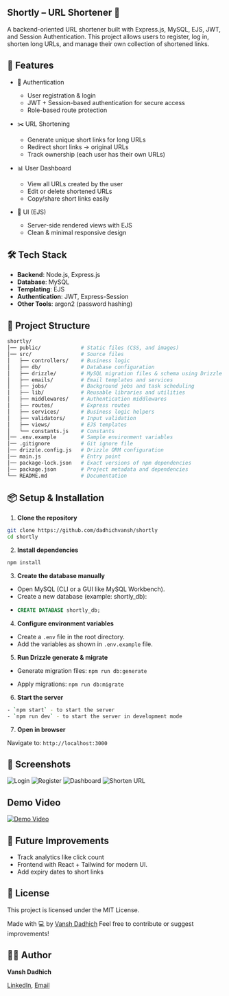## Shortly – URL Shortener 🔗

A backend-oriented URL shortener built with Express.js, MySQL, EJS, JWT, and Session Authentication.
This project allows users to register, log in, shorten long URLs, and manage their own collection of shortened links.

## 🚀 Features

- 🔑 Authentication

  - User registration & login
  - JWT + Session-based authentication for secure access
  - Role-based route protection

- ✂️ URL Shortening

  - Generate unique short links for long URLs
  - Redirect short links → original URLs
  - Track ownership (each user has their own URLs)

- 📊 User Dashboard

  - View all URLs created by the user
  - Edit or delete shortened URLs
  - Copy/share short links easily

- 🎨 UI (EJS)

  - Server-side rendered views with EJS
  - Clean & minimal responsive design

## 🛠️ Tech Stack

- **Backend**: Node.js, Express.js
- **Database**: MySQL
- **Templating**: EJS
- **Authentication**: JWT, Express-Session
- **Other Tools**: argon2 (password hashing)

## 📁 Project Structure

```bash
shortly/
│── public/             # Static files (CSS, and images)
│── src/                # Source files
│   ├── controllers/    # Business logic
│   ├── db/             # Database configuration
│   ├── drizzle/        # MySQL migration files & schema using Drizzle ORM
│   ├── emails/         # Email templates and services
│   ├── jobs/           # Background jobs and task scheduling
│   ├── lib/            # Reusable libraries and utilities
│   ├── middlewares/    # Authentication middlewares
│   ├── routes/         # Express routes
│   ├── services/       # Business logic helpers
│   ├── validators/     # Input validation
│   ├── views/          # EJS templates
│   └── constants.js    # Constants
│── .env.example        # Sample environment variables
│── .gitignore          # Git ignore file
│── drizzle.config.js   # Drizzle ORM configuration
│── main.js             # Entry point
│── package-lock.json   # Exact versions of npm dependencies
│── package.json        # Project metadata and dependencies
└── README.md           # Documentation
```

## 📦 Setup & Installation

1. **Clone the repository**

```bash
git clone https://github.com/dadhichvansh/shortly
cd shortly
```

2. **Install dependencies**

```bash
npm install
```

3. **Create the database manually**

- Open MySQL (CLI or a GUI like MySQL Workbench).
- Create a new database (example: shortly_db):
- ```sql
  CREATE DATABASE shortly_db;
  ```

4. **Configure environment variables**

- Create a `.env` file in the root directory.
- Add the variables as shown in `.env.example` file.

5. **Run Drizzle generate & migrate**

- Generate migration files: `npm run db:generate`

- Apply migrations: `npm run db:migrate`

6. **Start the server**

```bash
- `npm start` - to start the server
- `npm run dev` - to start the server in development mode
```

7. **Open in browser**

Navigate to: `http://localhost:3000`

## 📸 Screenshots

![Login](https://ibb.co/VcGJYNCH)
![Register](https://ibb.co/0jBpLhgh)
![Dashboard](https://ibb.co/qYscSsFD)
![Shorten URL](https://ibb.co/RpMWhh1J)

## Demo Video

[![Demo Video](https://img.youtube.com/vi/SxtFtUiP0s0/0.jpg)](https://www.youtube.com/watch?v=SxtFtUiP0s0)

## 🧹 Future Improvements

- Track analytics like click count
- Frontend with React + Tailwind for modern UI.
- Add expiry dates to short links

## 📄 License

This project is licensed under the MIT License.

Made with 💻 by [Vansh Dadhich](https://github.com/dadhichvansh)
Feel free to contribute or suggest improvements!

## 👨‍💻 Author

**Vansh Dadhich**

[LinkedIn](https://www.linkedin.com/in/vansh-dadhich-810217246/),
[Email](mailto:dadhichvansh46@gmail.com)
